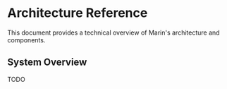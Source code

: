 # Architecture Reference

This document provides a technical overview of Marin's architecture and components.

## System Overview

TODO
